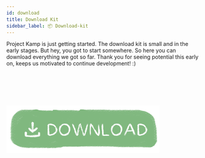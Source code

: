 ```yaml
---
id: download
title: Download Kit
sidebar_label: 📦 Download-kit
---
```



Project Kamp is just getting started. The download kit is small and in the early stages. But hey, you got to start somewhere. So here you can download everything we got so far. Thank you for seeing potential this early on, keeps us motivated to continue development! :)
<br>
<br>
<br>
<br>
<br>
<br>
<br>
 <a href="https://github.com/ONEARMY/project-kamp-kit/archive/V0.2.zip">
<img src="../assets/support/download.png" width="400" height="auto" /></a>
<br>
<br>
<br>
<br>
<br>
<br>
